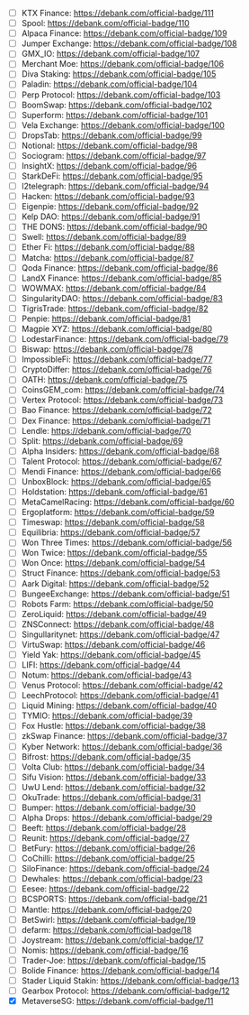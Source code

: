 - [ ]  KTX Finance: https://debank.com/official-badge/111
- [ ]  Spool: https://debank.com/official-badge/110
- [ ]  Alpaca Finance: https://debank.com/official-badge/109
- [ ]  Jumper Exchange: https://debank.com/official-badge/108
- [ ]  GMX_IO: https://debank.com/official-badge/107
- [ ]  Merchant Moe: https://debank.com/official-badge/106
- [ ]  Diva Staking: https://debank.com/official-badge/105
- [ ]  Paladin: https://debank.com/official-badge/104
- [ ]  Perp Protocol: https://debank.com/official-badge/103
- [ ]  BoomSwap: https://debank.com/official-badge/102
- [ ]  Superform: https://debank.com/official-badge/101
- [ ]  Vela Exchange: https://debank.com/official-badge/100
- [ ]  DropsTab: https://debank.com/official-badge/99
- [ ]  Notional: https://debank.com/official-badge/98
- [ ]  Sociogram: https://debank.com/official-badge/97
- [ ]  InsightX: https://debank.com/official-badge/96
- [ ]  StarkDeFi: https://debank.com/official-badge/95
- [ ]  l2telegraph: https://debank.com/official-badge/94
- [ ]  Hacken: https://debank.com/official-badge/93
- [ ]  Eigenpie: https://debank.com/official-badge/92
- [ ]  Kelp DAO: https://debank.com/official-badge/91
- [ ]  THE DONS: https://debank.com/official-badge/90
- [ ]  Swell: https://debank.com/official-badge/89
- [ ]  Ether Fi: https://debank.com/official-badge/88
- [ ]  Matcha: https://debank.com/official-badge/87
- [ ]  Qoda Finance: https://debank.com/official-badge/86
- [ ]  LandX Finance: https://debank.com/official-badge/85
- [ ]  WOWMAX: https://debank.com/official-badge/84
- [ ]  SingularityDAO: https://debank.com/official-badge/83
- [ ]  TigrisTrade: https://debank.com/official-badge/82
- [ ]  Penpie: https://debank.com/official-badge/81
- [ ]  Magpie XYZ: https://debank.com/official-badge/80
- [ ]  LodestarFinance: https://debank.com/official-badge/79
- [ ]  Biswap: https://debank.com/official-badge/78
- [ ]  ImpossibleFi: https://debank.com/official-badge/77
- [ ]  CryptoDiffer: https://debank.com/official-badge/76
- [ ]  OATH: https://debank.com/official-badge/75
- [ ]  CoinsGEM_com: https://debank.com/official-badge/74
- [ ]  Vertex Protocol: https://debank.com/official-badge/73
- [ ]  Bao Finance: https://debank.com/official-badge/72
- [ ]  Dex Finance: https://debank.com/official-badge/71
- [ ]  Lendle: https://debank.com/official-badge/70
- [ ]  Split: https://debank.com/official-badge/69
- [ ]  Alpha Insiders: https://debank.com/official-badge/68
- [ ]  Talent Protocol: https://debank.com/official-badge/67
- [ ]  Mendi Finance: https://debank.com/official-badge/66
- [ ]  UnboxBlock: https://debank.com/official-badge/65
- [ ]  Holdstation: https://debank.com/official-badge/61
- [ ]  MetaCamelRacing: https://debank.com/official-badge/60
- [ ]  Ergoplatform: https://debank.com/official-badge/59
- [ ]  Timeswap: https://debank.com/official-badge/58
- [ ]  Equilibria: https://debank.com/official-badge/57
- [ ]  Won Three Times: https://debank.com/official-badge/56
- [ ]  Won Twice: https://debank.com/official-badge/55
- [ ]  Won Once: https://debank.com/official-badge/54
- [ ]  Struct Finance: https://debank.com/official-badge/53
- [ ]  Aark Digital: https://debank.com/official-badge/52
- [ ]  BungeeExchange: https://debank.com/official-badge/51
- [ ]  Robots Farm: https://debank.com/official-badge/50
- [ ]  ZeroLiquid: https://debank.com/official-badge/49
- [ ]  ZNSConnect: https://debank.com/official-badge/48
- [ ]  Singullaritynet: https://debank.com/official-badge/47
- [ ]  VirtuSwap: https://debank.com/official-badge/46
- [ ]  Yield Yak: https://debank.com/official-badge/45
- [ ]  LIFI: https://debank.com/official-badge/44
- [ ]  Notum: https://debank.com/official-badge/43
- [ ]  Venus Protocol: https://debank.com/official-badge/42
- [ ]  LeechProtocol: https://debank.com/official-badge/41
- [ ]  Liquid Mining: https://debank.com/official-badge/40
- [ ]  TYMIO: https://debank.com/official-badge/39
- [ ]  Fox Hustle: https://debank.com/official-badge/38
- [ ]  zkSwap Finance: https://debank.com/official-badge/37
- [ ]  Kyber Network: https://debank.com/official-badge/36
- [ ]  Bifrost: https://debank.com/official-badge/35
- [ ]  Volta Club: https://debank.com/official-badge/34
- [ ]  Sifu Vision: https://debank.com/official-badge/33
- [ ]  UwU Lend: https://debank.com/official-badge/32
- [ ]  OkuTrade: https://debank.com/official-badge/31
- [ ]  Bumper: https://debank.com/official-badge/30
- [ ]  Alpha Drops: https://debank.com/official-badge/29
- [ ]  Beeft: https://debank.com/official-badge/28
- [ ]  Reunit: https://debank.com/official-badge/27
- [ ]  BetFury: https://debank.com/official-badge/26
- [ ]  CoChilli: https://debank.com/official-badge/25
- [ ]  SiloFinance: https://debank.com/official-badge/24
- [ ]  Dewhales: https://debank.com/official-badge/23
- [ ]  Eesee: https://debank.com/official-badge/22
- [ ]  BCSPORTS: https://debank.com/official-badge/21
- [ ]  Mantle: https://debank.com/official-badge/20
- [ ]  BetSwirl: https://debank.com/official-badge/19
- [ ]  defarm: https://debank.com/official-badge/18
- [ ]  Joystream: https://debank.com/official-badge/17
- [ ]  Nomis: https://debank.com/official-badge/16
- [ ]  Trader-Joe: https://debank.com/official-badge/15
- [ ]  Bolide Finance: https://debank.com/official-badge/14
- [ ]  Stader Liquid Stakin: https://debank.com/official-badge/13
- [ ]  Gearbox Protocol: https://debank.com/official-badge/12
- [x]  MetaverseSG: https://debank.com/official-badge/11
